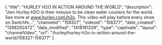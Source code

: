 {
    "title": "HURLEY H2O IN ACTION AROUND THE WORLD",
    "description": "Join Hurley H2O in their mission to be clean water couriers for the world. See more at www.hurley.com\/h2o. This video will play before every show on Switchfo...",
    "channelid": "158327",
    "videoid": "158377",
    "date_created": "1398292472",
    "date_modified": "1418181329",
    "type": "captivate",
    "layout": "channelVideo",
    "url": "\/hurley\/hurley-h2o-in-action-around-the-world\/158327-158377"
}